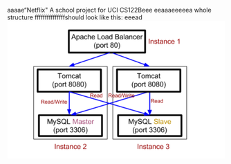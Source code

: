 aaaae“Netflix"
A school project for UCI CS122Beee
eeaaaeeeeea
whole structure fffffffffffffffshould look like this:
eeead
![image](https://github.com/cxk123/-Netflix-CS122B/blob/master/images/struture.PNG)
